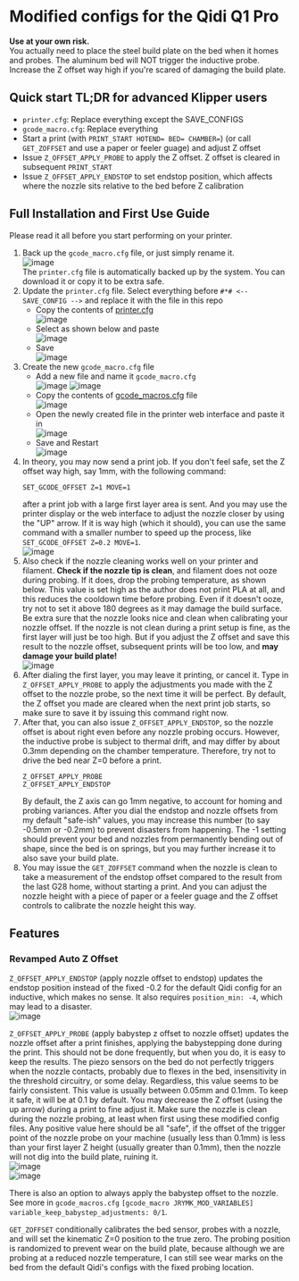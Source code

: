 # Modified configs for the Qidi Q1 Pro

**Use at your own risk.**\
You actually need to place the steel build plate on the bed when it homes and probes. The aluminum bed will NOT trigger the inductive probe. Increase the Z offset way high if you're scared of damaging the build plate.

## Quick start TL;DR for advanced Klipper users
- `printer.cfg`: Replace everything except the SAVE_CONFIGS
- `gcode_macro.cfg`: Replace everything
- Start a print (with `PRINT_START HOTEND= BED= CHAMBER=`) (or call `GET_ZOFFSET` and use a paper or feeler guage) and adjust Z offset
- Issue `Z_OFFSET_APPLY_PROBE` to apply the Z offset. Z offset is cleared in subsequent `PRINT_START`
- Issue `Z_OFFSET_APPLY_ENDSTOP` to set endstop position, which affects where the nozzle sits relative to the bed before Z calibration

## Full Installation and First Use Guide
Please read it all before you start performing on your printer.

1. Back up the `gcode_macro.cfg` file, or just simply rename it.\
![image](https://github.com/user-attachments/assets/4d297ad7-567a-47a0-8136-7a97f89345bd)\
The `printer.cfg` file is automatically backed up by the system. You can download it or copy it to be extra safe.
2. Update the `printer.cfg` file. Select everything before `#*# <-- SAVE_CONFIG -->` and replace it with the file in this repo
    - Copy the contents of [printer.cfg](https://github.com/jrymk/q1pro-mods/blob/main/config/printer.cfg)\
    ![image](https://github.com/user-attachments/assets/0dcf031f-bc3a-4c0e-94b4-f012311969bd)
    - Select as shown below and paste\
    ![image](https://github.com/user-attachments/assets/909bafc3-a88e-4e24-8d62-c4353f6f0dd6)
    - Save\
    ![image](https://github.com/user-attachments/assets/448569d8-68e4-4d74-ab10-6f27dbab3420)
3. Create the new `gcode_macro.cfg` file
    - Add a new file and name it `gcode_macro.cfg`\
    ![image](https://github.com/user-attachments/assets/f4b473e7-7cc9-4680-91f3-9536e49c5a3e)
    ![image](https://github.com/user-attachments/assets/3a1518a7-cb4c-4111-b3af-99e0ad1d2c74)
    - Copy the contents of [gcode_macros.cfg](https://github.com/jrymk/q1pro-mods/blob/main/config/gcode_macro.cfg) file\
    ![image](https://github.com/user-attachments/assets/d3e90a53-9ae2-40dd-a5ea-86eebcdc4ce6)
    - Open the newly created file in the printer web interface and paste it in\
    ![image](https://github.com/user-attachments/assets/abd51b1c-b5e4-4513-9345-1cc2746a949b)
    - Save and Restart\
    ![image](https://github.com/user-attachments/assets/61e08dc9-aade-4b51-8042-495ecfda0432)
4. In theory, you may now send a print job. If you don't feel safe, set the Z offset way high, say 1mm, with the following command:
    ```
    SET_GCODE_OFFSET Z=1 MOVE=1
    ```
    after a print job with a large first layer area is sent. And you may use the printer display or the web interface to adjust the nozzle closer by using the "UP" arrow. If it is way high (which it should), you can use the same command with a smaller number to speed up the process, like `SET_GCODE_OFFSET Z=0.2 MOVE=1`.\
    ![image](https://github.com/user-attachments/assets/332b9816-2712-4a2b-9580-7efb32c77ded)
5. Also check if the nozzle cleaning works well on your printer and filament. **Check if the nozzle tip is clean**, and filament does not ooze during probing. If it does, drop the probing temperature, as shown below. This value is set high as the author does not print PLA at all, and this reduces the cooldown time before probing. Even if it doesn't ooze, try not to set it above 180 degrees as it may damage the build surface.
   Be extra sure that the nozzle looks nice and clean when calibrating your nozzle offset. If the nozzle is not clean during a print setup is fine, as the first layer will just be too high. But if you adjust the Z offset and save this result to the nozzle offset, subsequent prints will be too low, and **may damage your build plate!**\
    ![image](https://github.com/user-attachments/assets/5caef60d-2cf1-4e2c-8d08-36895e0d1e09)
6. After dialing the first layer, you may leave it printing, or cancel it. Type in `Z_OFFSET_APPLY_PROBE` to apply the adjustments you made with the Z offset to the nozzle probe, so the next time it will be perfect. By default, the Z offset you made are cleared when the next print job starts, so make sure to save it by issuing this command right now.
7. After that, you can also issue `Z_OFFSET_APPLY_ENDSTOP`, so the nozzle offset is about right even before any nozzle probing occurs. However, the inductive probe is subject to thermal drift, and may differ by about 0.3mm depending on the chamber temperature. Therefore, try not to drive the bed near Z=0 before a print.
   ```
   Z_OFFSET_APPLY_PROBE
   Z_OFFSET_APPLY_ENDSTOP
   ```
   By default, the Z axis can go 1mm negative, to account for homing and probing variances. After you dial the endstop and nozzle offsets from my default "safe-ish" values, you may increase this number (to say -0.5mm or -0.2mm) to prevent disasters from happening. The -1 setting should prevent your bed and nozzles from permanently bending out of shape, since the bed is on springs, but you may further increase it to also save your build plate.
8. You may issue the `GET_ZOFFSET` command when the nozzle is clean to take a measurement of the endstop offset compared to the result from the last G28 home, without starting a print. And you can adjust the nozzle height with a piece of paper or a feeler guage and the Z offset controls to calibrate the nozzle height this way.

## Features
### Revamped Auto Z Offset
`Z_OFFSET_APPLY_ENDSTOP` (apply nozzle offset to endstop) updates the endstop position instead of the fixed -0.2 for the default Qidi config for an inductive, which makes no sense. It also requires `position_min: -4`, which may lead to a disaster.\
![image](https://github.com/user-attachments/assets/1495d940-6f27-40bf-980a-8ca75e65137c)

`Z_OFFSET_APPLY_PROBE` (apply babystep z offset to nozzle offset) updates the nozzle offset after a print finishes, applying the babystepping done during the print. This should not be done frequently, but when you do, it is easy to keep the results. The piezo sensors on the bed do not perfectly triggers when the nozzle contacts, probably due to flexes in the bed, insensitivity in the threshold circuitry, or some delay. Regardless, this value seems to be fairly consistent. This value is usually between 0.05mm and 0.1mm. To keep it safe, it will be at 0.1 by default. You may decrease the Z offset (using the up arrow) during a print to fine adjust it. Make sure the nozzle is clean during the nozzle probing, at least when first using these modified config files. Any positive value here should be all "safe", if the offset of the trigger point of the nozzle probe on your machine (usually less than 0.1mm) is less than your first layer Z height (usually greater than 0.1mm), then the nozzle will not dig into the build plate, ruining it. \
![image](https://github.com/user-attachments/assets/598aab2d-5fd3-4570-bcb4-3f7660671fbd)\
![image](https://github.com/user-attachments/assets/241d19f2-e812-4414-a0e7-1737ec18d5c2)

There is also an option to always apply the babystep offset to the nozzle. See more in `gcode_macros.cfg` `[gcode_macro JRYMK_MOD_VARIABLES]` `variable_keep_babystep_adjustments: 0/1`.

`GET_ZOFFSET` conditionally calibrates the bed sensor, probes with a nozzle, and will set the kinematic Z=0 position to the true zero. The probing position is randomized to prevent wear on the build plate, because although we are probing at a reduced nozzle temperature, I can still see wear marks on the bed from the default Qidi's configs with the fixed probing location.

